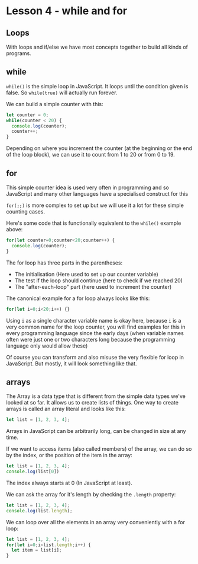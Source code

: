 # Lesson 4 - while and for

## Loops

With loops and if/else we have most concepts together to build all kinds of programs.

## while

`while()` is the simple loop in JavaScript. It loops until the condition given is false. So `while(true)` will actually run forever.

We can build a simple counter with this:

```JavaScript
let counter = 0;
while(counter < 20) {
  console.log(counter);
  counter++;
}
```

Depending on where you increment the counter (at the beginning or the end of the loop block), we can use it to count from 1 to 20 or from 0 to 19.

## for

This simple counter idea is used very often in programming and so JavaScript and many other languages have a specialised construct for this

`for(;;)` is more complex to set up but we will use it a lot for these simple counting cases.

Here's some code that is functionally equivalent to the `while()` example above:

```JavaScript
for(let counter=0;counter<20;counter++) {
  console.log(counter);
}
```

The for loop has three parts in the parentheses:

- The initialisation (Here used to set up our counter variable)
- The test if the loop should continue (here to check if we reached 20)
- The "after-each-loop" part (here used to increment the counter)

The canonical example for a for loop always looks like this:

```JavaScript
for(let i=0;i<20;i++) {}
```

Using `i` as a single character variable name is okay here, because `i` is a very common name for the loop counter, you will find examples for this in every programming language since the early days (when variable names often were just one or two characters long because the programming language only would allow these)

Of course you can transform and also misuse the very flexible for loop in JavaScript. But mostly, it will look something like that.

## arrays

The Array is a data type that is different from the simple data types we've looked at so far. It allows us to create lists of things. One way to create arrays is called an array literal and looks like this:

```JavaScript
let list = [1, 2, 3, 4];
```

Arrays in JavaScript can be arbitrarily long, can be changed in size at any time.

If we want to access items (also called members) of the array, we can do so by the index, or the position of the item in the array:

```JavaScript
let list = [1, 2, 3, 4];
console.log(list[0])
```

The index always starts at 0 (In JavaScript at least).

We can ask the array for it's length by checking the `.length` property:

```JavaScript
let list = [1, 2, 3, 4];
console.log(list.length);
```

We can loop over all the elements in an array very conveniently with a for loop:

```JavaScript
let list = [1, 2, 3, 4];
for(let i=0;i<list.length;i++) {
  let item = list[i];
}
```
